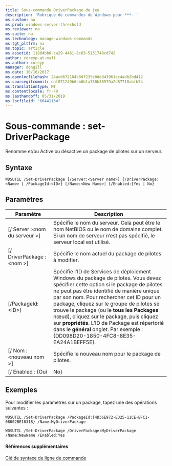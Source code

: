 ```yaml
---
title: Sous-commande DriverPackage de jeu
description: 'Rubrique de commandes de Windows pour ***- '
ms.custom: na
ms.prod: windows-server-threshold
ms.reviewer: na
ms.suite: na
ms.technology: manage-windows-commands
ms.tgt_pltfrm: na
ms.topic: article
ms.assetid: 11804bb6-ca29-4461-8c63-5131748cd742
author: coreyp-at-msft
ms.author: coreyp
manager: dongill
ms.date: 10/16/2017
ms.openlocfilehash: 24acd672184b8df235e8de843961ac4adb2bd412
ms.sourcegitcommit: eaf071249b6eb6b1a758b38579a2d87710abfb54
ms.translationtype: MT
ms.contentlocale: fr-FR
ms.lasthandoff: 05/31/2019
ms.locfileid: "66441134"
---
```

# <a name="subcommand-set-driverpackage"></a>Sous-commande : set-DriverPackage



Renomme et/ou Active ou désactive un package de pilotes sur un serveur.

## <a name="syntax"></a>Syntaxe

```
WDSUTIL /Set-DriverPackage [/Server:<Server name>] {/DriverPackage:<Name> | /PackageId:<ID>} [/Name:<New Name>] [/Enabled:{Yes | No}
```

## <a name="parameters"></a>Paramètres

|        Paramètre         |                                                                                                                                                                                                               Description                                                                                                                                                                                                                |
|--------------------------|------------------------------------------------------------------------------------------------------------------------------------------------------------------------------------------------------------------------------------------------------------------------------------------------------------------------------------------------------------------------------------------------------------------------------------------|
| [/ Server :\<nom du serveur >] |                                                                                                                                                 Spécifie le nom du serveur. Cela peut être le nom NetBIOS ou le nom de domaine complet. Si un nom de serveur n’est pas spécifié, le serveur local est utilisé.                                                                                                                                                 |
| [/ DriverPackage :\<nom >] |                                                                                                                                                                                       Spécifie le nom actuel du package de pilotes à modifier.                                                                                                                                                                                        |
|    [/PackageId:\<ID>]    | Spécifie l’ID de Services de déploiement Windows du package de pilotes. Vous devez spécifier cette option si le package de pilotes ne peut pas être identifié de manière unique par son nom. Pour rechercher cet ID pour un package, cliquez sur le groupe de pilotes se trouve le package (ou le **tous les Packages** nœud), cliquez sur le package, puis cliquez sur **propriétés**. L’ID de Package est répertorié dans le **général** onglet. Par exemple : {DD098D20-1850-4FC8-8E35-EA24A1BEFF5E}. |
|   [/ Nom :\<nouveau nom >]    |                                                                                                                                                                                              Spécifie le nouveau nom pour le package de pilotes.                                                                                                                                                                                              |
|      [/ Enabled : {Oui      |                                                                                                                                                                                                                   No}                                                                                                                                                                                                                    |

## <a name="BKMK_examples"></a>Exemples

Pour modifier les paramètres sur un package, tapez une des opérations suivantes :
```
WDSUTIL /Set-DriverPackage /PackageId:{4D36E972-E325-11CE-BFC1-08002BE10318} /Name:MyDriverPackage
```
```
WDSUTIL /Set-DriverPackage /DriverPackage:MyDriverPackage /Name:NewName /Enabled:Yes
```

#### <a name="additional-references"></a>Références supplémentaires

[Clé de syntaxe de ligne de commande](command-line-syntax-key.md)